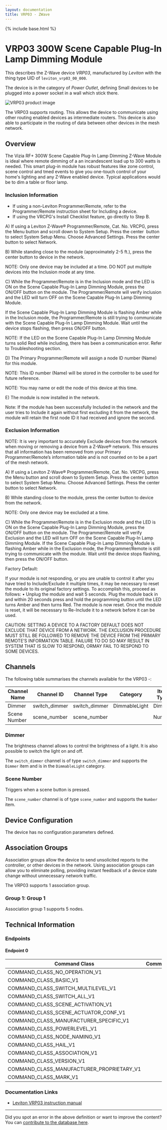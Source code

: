 ```yaml
---
layout: documentation
title: VRP03 - ZWave
---
```


{% include base.html %}

# VRP03 300W Scene Capable Plug-In Lamp Dimming Module
This describes the Z-Wave device *VRP03*, manufactured by *Leviton* with the thing type UID of ```leviton_vrp03_00_000```.

The device is in the category of *Power Outlet*, defining Small devices to be plugged into a power socket in a wall which stick there.

![VRP03 product image](https://opensmarthouse.org/zwavedatabase/269/image/)


The VRP03 supports routing. This allows the device to communicate using other routing enabled devices as intermediate routers.  This device is also able to participate in the routing of data between other devices in the mesh network.

## Overview

The Vizia RF+ 300W Scene Capable Plug-In Lamp Dimming Z-Wave Module is ideal where remote dimming of a an incandescent load up to 300 watts is needed. This smart plug-in module has robust features like zone control, scene control and tmed events to give you one-touch control of your home's lighting and any Z-Wave enabled device. Typical applications would be to dim a table or floor lamp.

### Inclusion Information

  * If using a non-Leviton Programmer/Remote, refer to the Programmer/Remote instruction sheet for Including a device.
  * If using the VRCPG's Install Checklist feature, go directly to Step B.

A) If using a Leviton Z-Wave® Programmer/Remote, Cat. No. VRCPG, press the Menu button and scroll down to System Setup. Press the center  button to select System Setup Menu. Choose Advanced Settings. Press the center button to select Network.

B) While standing close to the module (approximately 2-5 ft.), press the center button to <Include> device in the network. 

NOTE: Only one device may be included at a time. DO NOT put multiple devices into the Inclusion mode at any time.

C) While the Programmer/Remote is in the Inclusion mode and the LED is ON on the Scene Capable Plug-In Lamp Dimming Module, press the ON/OFF button on the module. The Programmer/Remote will verify inclusion and the LED will turn OFF on the Scene Capable Plug-In Lamp Dimming Module.

If the Scene Capable Plug-In Lamp Dimming Module is flashing Amber while in the Inclusion mode, the Programmer/Remote is still trying to communicate with the Scene Capable Plug-In Lamp Dimming Module. Wait until the device stops flashing, then press ON/OFF button.

NOTE: If the LED on the Scene Capable Plug-In Lamp Dimming Module turns solid Red while including, there has been a communication error. Refer to Troubleshooting section.

D) The Primary Programmer/Remote will assign a node ID number (Name) for this module.

NOTE: This ID number (Name) will be stored in the controller to be used for future reference.

NOTE: You may name or edit the node of this device at this time.

E) The module is now installed in the network.

Note: If the module has been successfully Included in the network and the user tries to Include it again without first excluding it from the network, the module will retain the first node ID it had received and ignore the second.

### Exclusion Information

NOTE: It is very important to accurately Exclude devices from the network when moving or removing a device from a Z-Wave® network. This ensures that all information has been removed from your Primary Programmer/Remote’s information table and is not counted on to be a part of the mesh network.

A) If using a Leviton Z-Wave® Programmer/Remote, Cat. No. VRCPG, press the Menu button and scroll down to System Setup. Press the center button to select System Setup Menu. Choose Advanced Settings. Press the center button to select Network.

B) While standing close to the module, press the center button to <Exclude> device from the network.

NOTE: Only one device may be excluded at a time.

C) While the Programmer/Remote is in the Exclusion mode and the LED is ON on the Scene Capable Plug-In Lamp Dimming Module, press the ON/OFF button on the module. The Programmer/Remote will verify Exclusion and the LED will turn OFF on the Scene Capable Plug-In Lamp Dimming Module. If the Scene Capable Plug-In Lamp Dimming Module is flashing Amber while in the Exclusion mode, the Programmer/Remote is still trying to communicate with the module. Wait until the device stops flashing, then press the ON/OFF button.

Factory Default:

If your module is not responding, or you are unable to control it after you have tried to Include/Exclude it multiple times, it may be necessary to reset the module to its original factory settings. To accomplish this, proceed as follows: • Unplug the module and wait 5 seconds. Plug the module back in and within 20 seconds press and hold the programming button until the LED turns Amber and then turns Red. The module is now reset. Once the module is reset, it will be necessary to Re-Include it to a network before it can be used.

CAUTION: SETTING A DEVICE TO A FACTORY DEFAULT DOES NOT EXCLUDE THAT DEVICE FROM A NETWORK. THE EXCLUSION PROCEDURE MUST STILL BE FOLLOWED TO REMOVE THE DEVICE FROM THE PRIMARY REMOTE’S INFORMATION TABLE. FAILURE TO DO SO MAY RESULT IN SYSTEM THAT IS SLOW TO RESPOND, ORMAY FAIL TO RESPOND TO SOME DEVICES.

## Channels

The following table summarises the channels available for the VRP03 -:

| Channel Name | Channel ID | Channel Type | Category | Item Type |
|--------------|------------|--------------|----------|-----------|
| Dimmer | switch_dimmer | switch_dimmer | DimmableLight | Dimmer | 
| Scene Number | scene_number | scene_number |  | Number | 

### Dimmer
The brightness channel allows to control the brightness of a light.
            It is also possible to switch the light on and off.

The ```switch_dimmer``` channel is of type ```switch_dimmer``` and supports the ```Dimmer``` item and is in the ```DimmableLight``` category.

### Scene Number
Triggers when a scene button is pressed.

The ```scene_number``` channel is of type ```scene_number``` and supports the ```Number``` item.



## Device Configuration

The device has no configuration parameters defined.

## Association Groups

Association groups allow the device to send unsolicited reports to the controller, or other devices in the network. Using association groups can allow you to eliminate polling, providing instant feedback of a device state change without unnecessary network traffic.

The VRP03 supports 1 association group.

### Group 1: Group 1


Association group 1 supports 5 nodes.

## Technical Information

### Endpoints

#### Endpoint 0

| Command Class | Comment |
|---------------|---------|
| COMMAND_CLASS_NO_OPERATION_V1| |
| COMMAND_CLASS_BASIC_V1| |
| COMMAND_CLASS_SWITCH_MULTILEVEL_V1| |
| COMMAND_CLASS_SWITCH_ALL_V1| |
| COMMAND_CLASS_SCENE_ACTIVATION_V1| |
| COMMAND_CLASS_SCENE_ACTUATOR_CONF_V1| |
| COMMAND_CLASS_MANUFACTURER_SPECIFIC_V1| |
| COMMAND_CLASS_POWERLEVEL_V1| |
| COMMAND_CLASS_NODE_NAMING_V1| |
| COMMAND_CLASS_HAIL_V1| |
| COMMAND_CLASS_ASSOCIATION_V1| |
| COMMAND_CLASS_VERSION_V1| |
| COMMAND_CLASS_MANUFACTURER_PROPRIETARY_V1| |
| COMMAND_CLASS_MARK_V1| |

### Documentation Links

* [Leviton VRP03 instruction manual](https://opensmarthouse.org/zwavedatabase/269/reference/Ins-VRP03-1L.pdf)

---

Did you spot an error in the above definition or want to improve the content?
You can [contribute to the database here](https://opensmarthouse.org/zwavedatabase/269).
